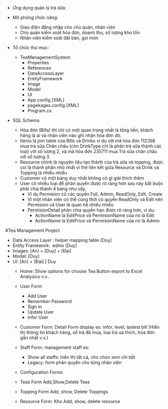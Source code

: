 * Ứng dụng quản lý trà sữa:
- Mô phỏng chức năng:
	- Giao điện đăng nhập cho chủ quán, nhân viên
	- Chủ quán kiểm soát hóa đơn, doanh thu, số lượng kho tồn
	- Nhân viên kiểm soát đặt bàn, gọi món

- Tổ chức thư mục:
	- TeaManagementSystem
		- Properties
		- References
		- DataAccessLayer
		- EntityFramework
		- Image
		- Model
		- UI
		- App.config [XML]
		- pagekages.config [XML]
		- Program.cs

- SQL Schema
	- Hóa đơn (Bills) thì chỉ có một quan trọng nhất là tổng tiền, khách hàng là ai và nhân viên nào ghi nhận hóa đơn đó.
	- Items là join table của Bills và Drinks ví dụ với mã hóa đơn 112358 mua trà sữa Chân châu (còn DrinkType chỉ là phân trà sữa thành các loại) với số lượng 2, 
	và mã hóa đơn 235711 mua Trà sữa chân châu với số lượng 3.
	- Resource chính là nguyên liệu tạo thành của trà sữa và topping, được coi là thành phần nhỏ nhất vì thế liên kết giữa Resource và Drink và Topping là nhiều nhiều
	- Customer có một bảng duy nhất không có gì giải thích thêm
	- User có nhiều loại để phân quyền được rõ ràng hơn sau này bắt buộc phải chia thành 4 bảng như vậy.
		- Ví dụ Permision có các quyền Full, Admin, ReadOnly, Edit, Create
		- Vì một nhân viên có thể cùng thời có quyền ReadOnly và Edit nên Permision và User là quan hệ nhiều nhiều
		- PermisionDetail phân chia quyền hạn được rõ ràng hơn, ví dụ:
			- ActionName là EditPrice và PermisionName của nó là Edit
			- ActionName là EditPrice và PermisionName của nó là Admin

#Tea Management Project

- Data Access Layer : helper mapping table [Duy]
- Entity Framework: .edmx [Duy]
- Images: [An] + [Duy] + [Đại] 
- Model: [Duy]
- UI: [An] + [Đại] | Duy
	- Home:
		Show options for choose Tea
		Button export to Excel Analysics
		v.v..
	- User Form
		- Add User
		- Remember Password
		- Sign in
		- Update User
		- Infor User
	- Customer Form: Detail Form display ex: infor, level, lastest bill
			(Hiển thị thông tin khách hàng, số trà đã mua, 
			loại trà ưa thích, hóa đơn gần nhất v.v.)
	- Staff Form: management staff ex:
		- Show all staffs: hiển thị tất cả, cho chọn xem chi tiết
		- Legacy: form phân quyền cho từng nhân viên
	- Configuration Forms
		
	- Teas Form
		Add,Show,Delete Teas
	- Topping Form
		Add, show, Delete Toppings
	- Resource Form: Kho
		Add, show, delete resource

	
	



















